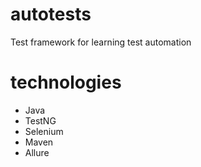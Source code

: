 # autotests
Test framework for learning test automation

# technologies
 - Java
 - TestNG
 - Selenium
 - Maven
 - Allure
